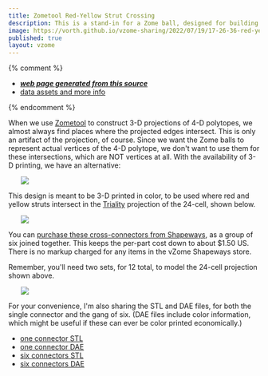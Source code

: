 ```yaml
---
title: Zometool Red-Yellow Strut Crossing
description: This is a stand-in for a Zome ball, designed for building a projection of the 24-cell.
image: https://vorth.github.io/vzome-sharing/2022/07/19/17-26-36-red-yellow-cross-bob/red-yellow-cross-bob.png
published: true
layout: vzome
---
```


{% comment %}
 - [***web page generated from this source***](<https://vorth.github.io/vzome-sharing/2022/07/19/red-yellow-cross-bob-15-43-43.html>)
 - [data assets and more info](<https://github.com/vorth/vzome-sharing/tree/main/2022/07/19/15-43-43-red-yellow-cross-bob/>)
 
{% endcomment %}

When we use [Zometool](https://zometool.com) to construct 3-D projections of 4-D polytopes,
we almost always find places where the projected edges intersect.
This is only an artifact of the projection, of course.
Since we want the Zome balls to represent actual vertices of the 4-D polytope,
we don't want to use them for these intersections, which are NOT vertices at all.
With the availability of 3-D printing, we have an alternative:

<vzome-viewer style="width: 87%; height: 60vh; margin: 5%"
      src="https://vorth.github.io/vzome-sharing/2022/07/19/17-26-36-red-yellow-cross-bob/red-yellow-cross-bob.vZome" >
 <img src="https://vorth.github.io/vzome-sharing/2022/07/19/17-26-36-red-yellow-cross-bob/red-yellow-cross-bob.png" />
</vzome-viewer>

This design is meant to be 3-D printed in color, to be used where red and yellow
struts intersect in the [Triality](https://polytopologist.github.io/zome_pages/zometriality.htm) projection of the 24-cell, shown below.

<vzome-viewer style="width: 87%; height: 60vh; margin: 5%"
      src="https://vorth.github.io/vzome-sharing/2022/07/19/17-28-31-triality-24-cell/triality-24-cell.vZome" >
 <img src="https://vorth.github.io/vzome-sharing/2022/07/19/17-28-31-triality-24-cell/triality-24-cell.png" />
</vzome-viewer>

You can [purchase these cross-connectors from Shapeways](http://shpws.me/TbpJ),
as a group of six joined together.
This keeps the per-part cost down to about $1.50 US.
There is no markup charged for any items in the vZome Shapeways store.

Remember, you'll need two sets, for 12 total, to model the 24-cell projection shown above.

<vzome-viewer style="width: 87%; height: 60vh; margin: 5%"
      src="https://vorth.github.io/vzome-sharing/2022/07/26/08-30-20-red-yellow-cross-bob-6-gang-THICKER/red-yellow-cross-bob-6-gang-THICKER.vZome" >
 <img src="https://vorth.github.io/vzome-sharing/2022/07/26/08-30-20-red-yellow-cross-bob-6-gang-THICKER/red-yellow-cross-bob-6-gang-THICKER.png" />
</vzome-viewer>

For your convenience, I'm also sharing the STL and DAE files, for both the single connector and the gang of six.
(DAE files include color information, which might be useful if these can ever be color printed economically.)

* [one connector STL](https://vorth.github.io/vzome-sharing/2022/07/19/17-26-36-red-yellow-cross-bob/red-yellow-cross-bob.stl)
* [one connector DAE](https://vorth.github.io/vzome-sharing/2022/07/19/17-26-36-red-yellow-cross-bob/red-yellow-cross-bob.dae)
* [six connectors STL](https://vorth.github.io/vzome-sharing/2022/07/26/08-30-20-red-yellow-cross-bob-6-gang-THICKER/red-yellow-cross-bob-6-gang-THICKER.stl)
* [six connectors DAE](https://vorth.github.io/vzome-sharing/2022/07/26/08-30-20-red-yellow-cross-bob-6-gang-THICKER/red-yellow-cross-bob-6-gang-THICKER.dae)



